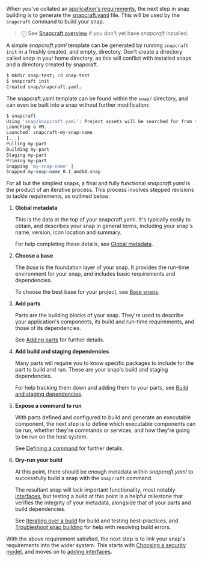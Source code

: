 When you've collated an [application's requirements](/t/snapcraft-checklist/10926), the next step in snap building is to generate the [snapcraft.yaml](/t/the-snapcraft-format/8337) file. This will be used by the `snapcraft` command to build your snap.

> ⓘ  See [Snapcraft overview](/t/snapcraft-overview/8940) if you don't yet have *snapcraft* installed.

A simple *snapcraft.yaml* template can be generated by running `snapcraft init` in a freshly created, and empty,  directory. Don't create a directory called _snap_ in your home directory, as this will conflict with installed snaps and a directory created by snapcraft.

```bash
$ mkdir snap-test; cd snap-test
$ snapcraft init
Created snap/snapcraft.yaml.
```

The snapcraft.yaml template can be found within the `snap/` directory, and can even be built into a snap without further modification:

```bash
$ snapcraft
Using 'snap/snapcraft.yaml': Project assets will be searched for from the 'snap' directory.
Launching a VM.
Launched: snapcraft-my-snap-name
[...]
Pulling my-part
Building my-part
Staging my-part
Priming my-part
Snapping 'my-snap-name' |
Snapped my-snap-name_0.1_amd64.snap

```

For all but the simplest snaps, a final and fully functional *snapcraft.yaml* is the product of an iterative process. This process involves stepped revisions to tackle requirements, as outlined below:

1. **Global metadata**

   This is the data at the top of your snapcraft.yaml. It's typically easily to obtain, and describes your snap in general terms, including your snap's name, version, icon location and summary.

   For help completing these details, see [Global metadata](/t/adding-global-metadata/11486).

  1. **Choose a base**

     The *base* is the foundation layer of your snap. It provides the run-time environment for your snap, and includes basic requirements and dependencies.

     To choose the best base for your project, see [Base snaps](/t/base-snaps/11198).

  1. **Add parts**

     Parts are the building blocks of your snap. They're used to describe your application's components, its build and run-time requirements, and those of its dependencies.

     See [Adding parts](/t/adding-parts/11473) for further details.

   1. **Add build and staging dependencies**

      Many parts will require you to know specific packages to include for the part to build and run. These are your snap's build and staging dependencies.

       For help tracking them down and adding them to your parts, see [Build and staging dependencies](/t/build-and-staging-dependencies/11451).

   1. **Expose a command to run**

       With parts defined and configured to build and generate an executable component, the next step is to define which executable components can be run, whether they're commands or services, and how they're going to be run on the host system.

       See [Defining a command](/t/defining-a-command/12060) for further details.

   1. **Dry-run your build**

        At this point, there should be enough metadata within *snapcraft.yaml* to successfully build a snap with the `snapcraft` command.

        The resultant snap will lack important functionality, most notably [interfaces](/t/interface-management/6154), but testing a build at this point is a helpful milestone that verifies the integrity of your metadata, alongside that of your parts and build dependencies.

        See [Iterating over a build](/t/iterating-over-a-build/12143) for build and testing best-practices, and [Troubleshoot snap building](/t/troubleshoot-snap-building/11938) for help with resolving build errors.

With the above requirement satisfied, the next step is to link your snap's requirements into the wider system. This starts with [Choosing a security model](/t/choosing-a-security-model/6847), and moves on to [adding  interfaces](/t/adding-interfaces/13123).